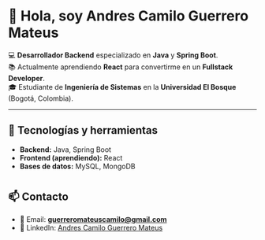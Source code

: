 # 👋 Hola, soy Andres Camilo Guerrero Mateus  

💻 **Desarrollador Backend** especializado en **Java** y **Spring Boot**.  
📚 Actualmente aprendiendo **React** para convertirme en un **Fullstack Developer**.  
🎓 Estudiante de **Ingeniería de Sistemas** en la **Universidad El Bosque** (Bogotá, Colombia).  

---

## 🚀 Tecnologías y herramientas

- **Backend:** Java, Spring Boot  
- **Frontend (aprendiendo):** React  
- **Bases de datos:** MySQL, MongoDB  
#

## 📫 Contacto  
- 📧 Email: **guerreromateuscamilo@gmail.com**  
- 💼 LinkedIn: [Andres Camilo Guerrero Mateus](https://www.linkedin.com/in/andres-camilo-guerrero-mateus-8a503b380?utm_source=share&utm_campaign=share_via&utm_content=profile&utm_medium=ios_app)  
